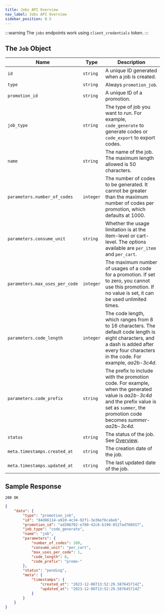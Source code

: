```yaml
---
title: Jobs API Overview
nav_label: Jobs API Overview
sidebar_position: 0.5
---
```


:::warning
The `jobs` endpoints work using `client_credentials` token.
:::

## The `Job` Object

| Name | Type | Description |
| --- | --- | --- |
| `id` | `string` | A unique ID generated when a job is created. |
| `type` | `string` | Always `promotion_job`. |
| `promotion_id` | `string` | A unique ID of a promotion. |
| `job_type` | `string`| The type of job you want to run. For example, `code_generate` to generate codes or `code_export` to export codes. |
| `name` | `string`| The name of the job. The maximum length allowed is 50 characters. |
| `parameters.number_of_codes` | `integer` | The number of codes to be generated. It cannot be greater than the maximum number of codes per promotion, which defaults at 1000. |
| `parameters.consume_unit` | `string` | Whether the usage limitation is at the item-level or cart-level. The options available are `per_item` and `per_cart`. |
| `parameters.max_uses_per_code` | `integer` | The maximum number of usages of a code for a promotion. If set to zero, you cannot use this promotion. If no value is set, it can be used unlimited times. |
| `parameters.code_length` | `integer` | The code length, which ranges from 8 to 16 characters. The default code length is eight characters, and a dash is added after every four characters in the code. For example, *aa2b-3c4d*. |
| `parameters.code_prefix` | `string` | The prefix to include with the promotion code. For example, when the generated value is *aa2b-3c4d* and the prefix value is set as `summer`, the promotion code becomes *summer-aa2b-3c4d*.
| `status` | `string` | The status of the job. See [Overview](/docs/commerce-cloud/promotions/promotion-codes/jobs-api/overview). |
| `meta.timestamps.created_at` | `string` | The creation date of the job. |
| `meta.timestamps.updated_at` | `string` | The last updated date of the job. |

## Sample Response

`200 OK`

```json
{
    "data": {
        "type": "promotion_job",
        "id": "84d86114-a92d-4c34-92f1-3e36ef6cabeb",
        "promotion_id": "ad386702-e780-42c6-b190-0527ad768917",
        "job_type": "code_generate",
        "name": "job",
        "parameters": {
            "number_of_codes": 100,
            "consume_unit": "per_cart",
            "max_uses_per_code": 1,
            "code_length": 8,
            "code_prefix": "promo-"
        },
        "status": "pending",
        "meta": {
            "timestamps": {
                "created_at": "2023-12-06T13:52:29.587645714Z",
                "updated_at": "2023-12-06T13:52:29.587645714Z"
            }
        }
    }
}
```






